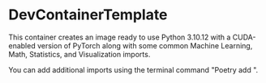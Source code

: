 # DevContainerTemplate
This container creates an image ready to use Python 3.10.12 with a CUDA-enabled version of PyTorch along with some common Machine Learning, Math, Statistics, and Visualization imports.

You can add additional imports using the terminal command "Poetry add <import>".